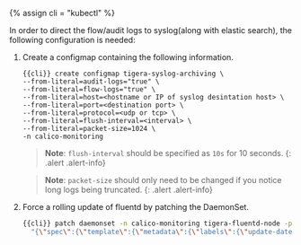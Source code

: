 {% assign cli = "kubectl" %}

In order to direct the flow/audit logs to syslog(along with elastic search), the following configuration is needed:

1.  Create a configmap containing the following information.
    ```
    {{cli}} create configmap tigera-syslog-archiving \
    --from-literal=audit-logs="true" \
    --from-literal=flow-logs="true" \
    --from-literal=host=<hostname or IP of syslog desintation host> \
    --from-literal=port=<destination port> \
    --from-literal=protocol=<udp or tcp> \
    --from-literal=flush-interval=<interval> \
    --from-literal=packet-size=1024 \
    -n calico-monitoring
    ```

    > **Note**: `flush-interval` should be specified as `10s` for 10 seconds.
    {: .alert .alert-info}

    > **Note**: `packet-size` should only need to be changed if you notice
    > long logs being truncated.
    {: .alert .alert-info}

1. Force a rolling update of fluentd by patching the DaemonSet.
   ```bash
   {{cli}} patch daemonset -n calico-monitoring tigera-fluentd-node -p \
     "{\"spec\":{\"template\":{\"metadata\":{\"labels\":{\"update-date\":\"`date +'%s'`\"}}}}}"
   ```
